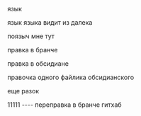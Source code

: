 
язык

язык языка видит из далека

поязыч мне тут 


правка в бранче

правка в обсидиане

правочка одного файлика обсидианского

еще разок

11111 ----
переправка в бранче гитхаб
